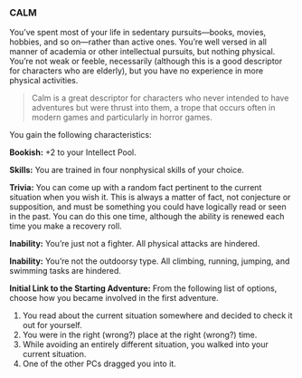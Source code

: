### CALM

<!-- P, ID: 050166 -->

You’ve spent most of your life in sedentary pursuits—books, movies, hobbies, and so on—rather than active ones. You’re well versed in all manner of academia or other intellectual pursuits, but nothing physical. You’re not weak or feeble, necessarily (although this is a good descriptor for characters who are elderly), but you have no experience in more physical activities.

<!-- H, ID: 050167 -->

> Calm is a great descriptor for characters who never intended to have adventures but were thrust into them, a trope that occurs often in modern games and particularly in horror games.

<!-- P, ID: 050169 -->

You gain the following characteristics:

<!-- P, ID: 050170 -->

**Bookish:** +2 to your Intellect Pool.

<!-- P, ID: 050171 -->

**Skills:** You are trained in four nonphysical skills of your choice.

<!-- P, ID: 050172 -->

**Trivia:** You can come up with a random fact pertinent to the current situation when you wish it. This is always a matter of fact, not conjecture or supposition, and must be something you could have logically read or seen in the past. You can do this one time, although the ability is renewed each time you make a recovery roll.

<!-- P, ID: 050173 -->

**Inability:** You’re just not a fighter. All physical attacks are hindered.

<!-- P, ID: 050174 -->

**Inability:** You’re not the outdoorsy type. All climbing, running, jumping, and swimming tasks are hindered.

<!-- P, ID: 050175 -->

**Initial Link to the Starting Adventure:** From the following list of options, choose how you became involved in the first adventure.

<!-- L, ID: 050176 -->

1. You read about the current situation somewhere and decided to check it out for yourself.
2. You were in the right (wrong?) place at the right (wrong?) time.
3. While avoiding an entirely different situation, you walked into your current situation.
4. One of the other PCs dragged you into it.

<!-- /L -->

